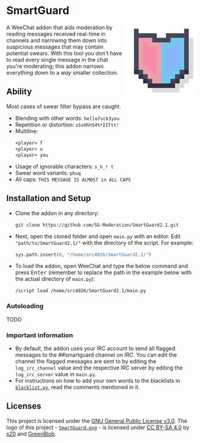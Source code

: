 # SmartGuard

<img src="./assets/SmartGuard.png" align="right"
 alt="SmartGuard logo by s20 and GreenBlob" width="192" height="192">

A WeeChat addon that aids moderation by reading messages received real-time in channels and narrowing them down into suspicious messages that may contain potential swears. With this tool you don't have to read every single message in the chat you're moderating; this addon narrows everything down to a _way_ smaller collection.

## Ability
Most cases of swear filter bypass are caught.
- Blending with other words: `hellofvck3you`
- Repetition or distortion: `sSsHhh54%*IITtt!`
- Multiline:
    ```
    <player> f
    <player> u
    <player> you
    ```
- Usage of ignorable characters: `s_h_! t`
- Swear word variants: `phuq`
- All caps: `THIS MESSAGE IS ALMOST in ALL CAPS`

## Installation and Setup
- Clone the addon in any directory:
    ```
    git clone https://github.com/SG-Moderation/SmartGuard2.1.git
    ```
- Next, open the cloned folder and open `main.py` with an editor. Edit `"path/to/SmartGuard2.1/"` with the directory of the script. For example:
    ```python
    sys.path.insert(0, "/home/src4026/SmartGuard2.1/")
    ```
- To load the addon, open WeeChat and type the below command and press <kbd>Enter</kbd> (remember to replace the path in the example below with the actual directory of `main.py`):
    ```
    /script load /home/src4026/SmartGuard2.1/main.py
    ```

### Autoloading
TODO

### Important information
- By default, the addon uses your IRC account to send all flagged messages to the ##smartguard channel on IRC. You can edit the channel the flagged messages are sent to by editing the `log_irc_channel` value and the respective IRC server by editing the `log_irc_server` value in `main.py`.
- For instructions on how to add your own words to the blacklists in [`blacklist.py`](blacklist.py), read the comments mentioned in it.

## Licenses
This project is licensed under the [GNU General Public License v3.0](LICENSE). The logo of this project - [`SmartGuard.png`](./assets/SmartGuard.png) -  is licensed under [CC BY-SA 4.0](https://creativecommons.org/licenses/by-sa/4.0/) by [s20](https://github.com/src4026/) and [GreenBlob](https://github.com/a-blob/).

